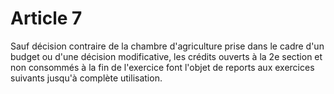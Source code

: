 # Article 7

Sauf décision contraire de la chambre d'agriculture prise dans le cadre d'un budget ou d'une décision modificative, les crédits ouverts à la 2e section et non consommés à la fin de l'exercice font l'objet de reports aux exercices suivants jusqu'à complète utilisation.
